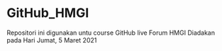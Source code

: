 # GitHub_HMGI
Repositori ini digunakan untu course GitHub live Forum HMGI
Diadakan pada Hari Jumat, 5 Maret 2021
